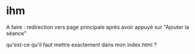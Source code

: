 # ihm

A faire : redirection vers page principale après avoir appuyé sur "Ajouter la séance"

qu'est-ce qu'il faut mettre exactement dans mon index.html ?
